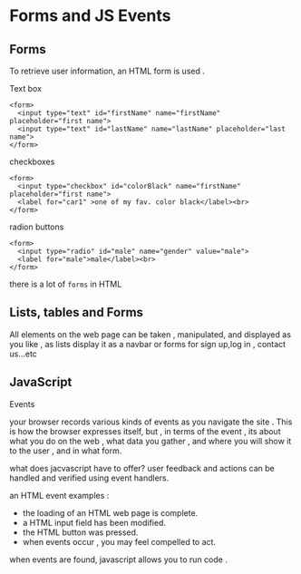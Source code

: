 # Forms and JS Events

## Forms

To retrieve user information, an HTML form is used .

Text box
```
<form>
  <input type="text" id="firstName" name="firstName" placeholder="first name">
  <input type="text" id="lastName" name="lastName" placeholder="last name">
</form>
```
checkboxes
```
<form>
  <input type="checkbox" id="colorBlack" name="firstName" placeholder="first name">
  <label for="car1" >one of my fav. color black</label><br>
</form>
```
radion buttons
```
<form>
  <input type="radio" id="male" name="gender" value="male">
  <label for="male">male</label><br>
</form>
```

there is a lot of `forms` in HTML

## Lists, tables and Forms 

All elements on the web page can be taken , manipulated, and displayed as you like , as lists 
display it as a navbar or forms for sign up,log in , contact us...etc

## JavaScript

Events 

your browser records various kinds of events as you navigate the site . This is how the browser expresses itself,
but , in terms of the event , its about what you do on the web , what data you gather , and where you will show it
to the user , and in what form.

what does jacvascript have to offer?
user feedback and actions can be handled and verified using event handlers.

an HTML event examples :

* the loading of an HTML web page is complete.
* a HTML input field has been modified.
* the HTML button was pressed.
* when events occur , you may feel compelled to act.

when events are found, javascript allows you to run code .
